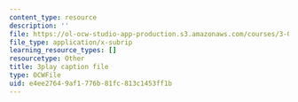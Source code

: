 ```yaml
---
content_type: resource
description: ''
file: https://ol-ocw-studio-app-production.s3.amazonaws.com/courses/3-091sc-introduction-to-solid-state-chemistry-fall-2010/e4ee27649af1776b81fc813c1453ff1b_0oqHExM3_Ko.srt
file_type: application/x-subrip
learning_resource_types: []
resourcetype: Other
title: 3play caption file
type: OCWFile
uid: e4ee2764-9af1-776b-81fc-813c1453ff1b
---
```

